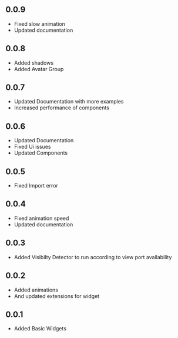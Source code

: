 ## 0.0.9

- Fixed slow animation
- Updated documentation

## 0.0.8

- Added shadows
- Added Avatar Group

## 0.0.7

- Updated Documentation with more examples
- Increased performance of components

## 0.0.6

- Updated Documentation
- Fixed Ui issues
- Updated Components

## 0.0.5

- Fixed Import error

## 0.0.4

- Fixed animation speed
- Updated documentation

## 0.0.3

- Added Visibilty Detector to run according to view port availability

## 0.0.2

- Added animations
- And updated extensions for widget

## 0.0.1

- Added Basic Widgets
